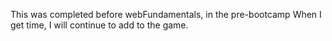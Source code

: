 This was completed before webFundamentals, in the pre-bootcamp
When I get time, I will continue to add to the game.
